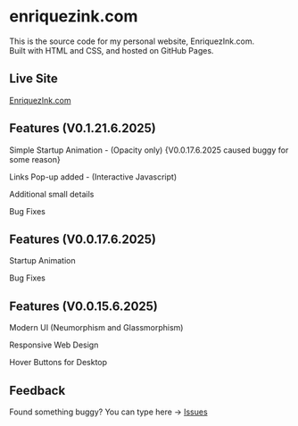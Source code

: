 # enriquezink.com

This is the source code for my personal website, EnriquezInk.com.  
Built with HTML and CSS, and hosted on GitHub Pages.

## Live Site  
[EnriquezInk.com](https://ethanenriquez.github.io/enriquezink.com/)

## Features (V0.1.21.6.2025)
Simple Startup Animation - (Opacity only) {V0.0.17.6.2025 caused buggy for some reason}

Links Pop-up added - (Interactive Javascript)

Additional small details

Bug Fixes

## Features (V0.0.17.6.2025)
Startup Animation

Bug Fixes 

## Features (V0.0.15.6.2025)  
Modern UI (Neumorphism and Glassmorphism)

Responsive Web Design

Hover Buttons for Desktop

## Feedback  
Found something buggy? You can type here → [Issues](https://github.com/Ethanenriquez/enriquezink.com/issues)
